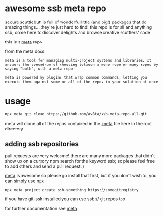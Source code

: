 # awesome ssb meta repo

secure scuttlebutt is full of wonderful little (and big!) packages that do amazing things... they're just hard to find!
this repo is for all and anything ssb; come here to discover delights and browse creative scuttlers' code

this is a [meta](https://www.npmjs.com/package/meta) repo

from the meta docs:

```
meta is a tool for managing multi-project systems and libraries. It answers the conundrum of choosing between a mono repo or many repos by saying "both", with a meta repo!

meta is powered by plugins that wrap common commands, letting you execute them against some or all of the repos in your solution at once
```

# usage

```bash
npx meta git clone https://github.com/av8ta/ssb-meta-repo-all.git
```

meta will clone all of the repos contained in the [.meta](./.meta) file here in the root directory.

## adding ssb repositories

pull requests are very welcome! there are many more packages that didn't show up on a cursory npm search for the keyword ssb; so please feel free to add others and send a pull request :)

[meta](https://www.npmjs.com/package/meta) is awesome so please go install that first, but if you don't wish to, you can simply use npx

```bash
npx meta project create ssb-something https://somegitregistry
```

if you have git-ssb installed you can use ssb:// git repos too

for further documentation see [meta](https://www.npmjs.com/package/meta)
